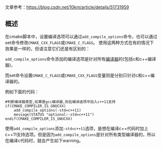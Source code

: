 文章参考：https://blog.csdn.net/10km/article/details/51731959



## 概述

在cmake脚本中，设置编译选项可以通过`add_compile_options`命令，也可以通过set命令修改`CMAKE_CXX_FLAGS`或`CMAKE_C_FLAGS`。
使用这两种方式在有的情况下效果是一样的，但请注意它们还是有区别的：

`add_compile_options`命令添加的编译选项是针对所有[编译器](https://so.csdn.net/so/search?q=编译器&spm=1001.2101.3001.7020)的(包括c和c++编译器)，

而set命令设置`CMAKE_C_FLAGS`或`CMAKE_CXX_FLAGS`变量则是分别只针对c和c++编译器的。

例如下面的代码：

```shell
#判断编译器类型,如果是gcc编译器,则在编译选项中加入c++11支持
if(CMAKE_COMPILER_IS_GNUCXX)
    add_compile_options(-std=c++11)
    message(STATUS "optional:-std=c++11")   
endif(CMAKE_COMPILER_IS_GNUCXX)
```

使用`add_compile_options`添加`-std=c++11`选项，是想在编译c++代码时加上c++11支持选项。但是因为`add_compile_options`是针对所有类型编译器的，所以在编译c代码时，就会产生如下warning。






